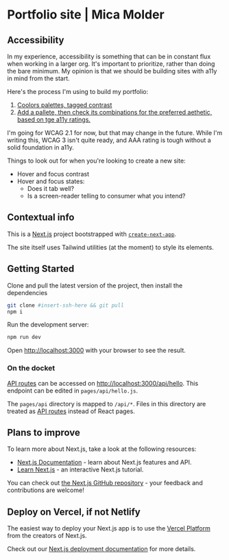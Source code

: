 # Portfolio site | Mica Molder

## Accessibility

In my experience, accessibility is something that can be in constant flux when working in a larger org. It's important to prioritize, rather than doing the bare minimum. My opinion is that we should be building sites with a11y in mind from the start.

Here's the process I'm using to build my portfolio:

1. [Coolors palettes, tagged contrast](https://coolors.co/palettes/popular/contrast)
2. [Add a pallete, then check its combinations for the preferred aethetic, based on tge a11y ratings.](http://a11yrocks.com/colorPalette/)
 
I'm going for WCAG 2.1 for now, but that may change in the future. While I'm writing this, WCAG 3 isn't quite ready, and AAA rating is tough without a solid foundation in a11y.

Things to look out for when you're looking to create a new site:

- Hover and focus contrast
- Hover and focus states:
    - Does it tab well?
    - Is a screen-reader telling to consumer what you intend?

## Contextual info

This is a [Next.js](https://nextjs.org/) project bootstrapped with [`create-next-app`](https://github.com/vercel/next.js/tree/canary/packages/create-next-app).

The site itself uses Tailwind utilities (at the moment) to style its elements.

## Getting Started

Clone and pull the latest version of the project, then install the dependencies

``` bash
git clone #insert-ssh-here && git pull
npm i
```

Run the development server:

```bash
npm run dev
```

Open [http://localhost:3000](http://localhost:3000) with your browser to see the result.

### On the docket

[API routes](https://nextjs.org/docs/api-routes/introduction) can be accessed on [http://localhost:3000/api/hello](http://localhost:3000/api/hello). This endpoint can be edited in `pages/api/hello.js`.

The `pages/api` directory is mapped to `/api/*`. Files in this directory are treated as [API routes](https://nextjs.org/docs/api-routes/introduction) instead of React pages.

## Plans to improve

To learn more about Next.js, take a look at the following resources:

- [Next.js Documentation](https://nextjs.org/docs) - learn about Next.js features and API.
- [Learn Next.js](https://nextjs.org/learn) - an interactive Next.js tutorial.

You can check out [the Next.js GitHub repository](https://github.com/vercel/next.js/) - your feedback and contributions are welcome!

## Deploy on Vercel, if not Netlify

The easiest way to deploy your Next.js app is to use the [Vercel Platform](https://vercel.com/new?utm_medium=default-template&filter=next.js&utm_source=create-next-app&utm_campaign=create-next-app-readme) from the creators of Next.js.

Check out our [Next.js deployment documentation](https://nextjs.org/docs/deployment) for more details.

